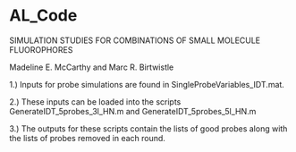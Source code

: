 # AL_Code
SIMULATION STUDIES FOR COMBINATIONS OF SMALL MOLECULE FLUOROPHORES

Madeline E. McCarthy and Marc R. Birtwistle

1.) Inputs for probe simulations are found in SingleProbeVariables_IDT.mat. 

2.) These inputs can be loaded into the scripts GenerateIDT_5probes_3l_HN.m and GenerateIDT_5probes_5l_HN.m 

3.) The outputs for these scripts contain the lists of good probes along with the lists of probes removed in each round. 
